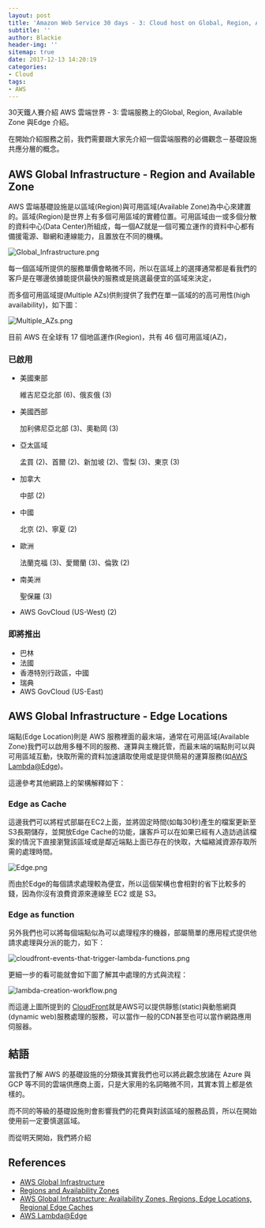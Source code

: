 ```yaml
---
layout: post
title: 'Amazon Web Service 30 days - 3: Cloud host on Global, Region, Available Zone and Edge'
subtitle: ''
author: Blackie
header-img: ''
sitemap: true
date: 2017-12-13 14:20:19
categories:
- Cloud
tags:
- AWS
---
```


30天鐵人賽介紹 AWS 雲端世界 - 3: 雲端服務上的Global, Region, Available Zone 與Edge 介紹。

<!-- More -->

在開始介紹服務之前，我們需要跟大家先介紹一個雲端服務的必備觀念－基礎設施共應分層的概念。

## AWS Global Infrastructure - Region and Available Zone ##

AWS 雲端基礎設施是以區域(Region)與可用區域(Available Zone)為中心來建置的。區域(Region)是世界上有多個可用區域的實體位置。可用區域由一或多個分散的資料中心(Data Center)所組成，每一個AZ就是一個可獨立運作的資料中心都有備援電源、聯網和連線能力，且置放在不同的機構。

![Global_Infrastructure.png](Global_Infrastructure.png)

每一個區域所提供的服務單價會略微不同，所以在區域上的選擇通常都是看我們的客戶是在哪邊依據能提供最快的服務或是挑選最便宜的區域來決定，

而多個可用區域提(Multiple AZs)供則提供了我們在單一區域的的高可用性(high availability)，如下圖：

![Multiple_AZs.png](Multiple_AZs.png)

目前 AWS 在全球有 17 個地區運作(Region)，共有 46 個可用區域(AZ)，

### 已啟用 ###

- 美國東部
    
    維吉尼亞北部 (6)、俄亥俄 (3)

- 美國西部

    加利佛尼亞北部 (3)、奧勒岡 (3)

- 亞太區域

    孟買 (2)、首爾 (2)、新加坡 (2)、雪梨 (3)、東京 (3)

- 加拿大
    
    中部 (2)

- 中國
    
    北京 (2)、寧夏 (2)

- 歐洲
    
    法蘭克福 (3)、愛爾蘭 (3)、倫敦 (2)

- 南美洲

    聖保羅 (3)

- AWS GovCloud (US-West) (2)

### 即將推出 ###

- 巴林
- 法國
- 香港特別行政區，中國
- 瑞典
- AWS GovCloud (US-East)

## AWS Global Infrastructure - Edge Locations ##

端點(Edge Location)則是 AWS 服務裡面的最末端，通常在可用區域(Available Zone)我們可以啟用多種不同的服務、運算與主機託管，而最末端的端點則可以與可用區域互動，快取所需的資料加速讀取使用或是提供簡易的運算服務(如[AWS Lambda@Edge](http://docs.aws.amazon.com/lambda/latest/dg/lambda-edge.html))。

這邊參考其他網路上的架構解釋如下：

### Edge as Cache ###

這邊我們可以將程式部屬在EC2上面，並將固定時間(如每30秒)產生的檔案更新至S3長期儲存，並開放Edge Cache的功能，讓客戶可以在如果已經有人造訪過該檔案的情況下直接瀏覽該區域或是鄰近端點上面已存在的快取，大幅縮減資源存取所需的處理時間。

![Edge.png](Edge.png)

而由於Edge的每個請求處理較為便宜，所以這個架構也會相對的省下比較多的錢，因為你沒有浪費資源來連線至 EC2 或是 S3。

### Edge as function ###

另外我們也可以將每個端點似為可以處理程序的機器，部屬簡單的應用程式提供他請求處理與分派的能力，如下：

![cloudfront-events-that-trigger-lambda-functions.png](cloudfront-events-that-trigger-lambda-functions.png)

更細一步的看可能就會如下圖了解其中處理的方式與流程：

![lambda-creation-workflow.png](lambda-creation-workflow.png)

而這邊上圖所提到的 [CloudFront](https://aws.amazon.com/documentation/cloudfront/?icmpid=docs_menu_internal)就是AWS可以提供靜態(static)與動態網頁(dynamic web)服務處理的服務，可以當作一般的CDN甚至也可以當作網路應用伺服器。

## 結語 ##

當我們了解 AWS 的基礎設施的分類後其實我們也可以將此觀念放諸在 Azure 與 GCP 等不同的雲端供應商上面，只是大家用的名詞略微不同，其實本質上都是依樣的。

而不同的等級的基礎設施則會影響我們的花費與對該區域的服務品質，所以在開始使用前一定要慎選區域。

而從明天開始，我們將介紹

## References ##

- [AWS Global Infrastructure](https://aws.amazon.com/tw/about-aws/global-infrastructure/)
- [Regions and Availability Zones](http://docs.aws.amazon.com/AWSEC2/latest/UserGuide/using-regions-availability-zones.html)
- [AWS Global Infrastructure: Availability Zones, Regions, Edge Locations, Regional Edge Caches](https://cloudacademy.com/blog/aws-global-infrastructure/)
- [AWS Lambda@Edge](http://docs.aws.amazon.com/lambda/latest/dg/lambda-edge.html)